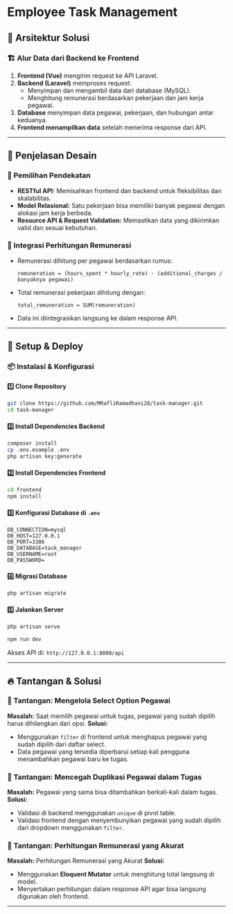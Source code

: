# Employee Task Management

## 📌 Arsitektur Solusi

### 🏗 Alur Data dari Backend ke Frontend
1. **Frontend (Vue)** mengirim request ke API Laravel.
2. **Backend (Laravel)** memproses request:
   - Menyimpan dan mengambil data dari database (MySQL).
   - Menghitung remunerasi berdasarkan pekerjaan dan jam kerja pegawai.
3. **Database** menyimpan data pegawai, pekerjaan, dan hubungan antar keduanya.
4. **Frontend menampilkan data** setelah menerima response dari API.

---

## 🎨 Penjelasan Desain

### 🔹 Pemilihan Pendekatan
- **RESTful API:** Memisahkan frontend dan backend untuk fleksibilitas dan skalabilitas.
- **Model Relasional:** Satu pekerjaan bisa memiliki banyak pegawai dengan alokasi jam kerja berbeda.
- **Resource API & Request Validation:** Memastikan data yang dikirimkan valid dan sesuai kebutuhan.

### 🔹 Integrasi Perhitungan Remunerasi
- Remunerasi dihitung per pegawai berdasarkan rumus:
  ```
  remuneration = (hours_spent * hourly_rate) - (additional_charges / banyaknya pegawai)
  ```
- Total remunerasi pekerjaan dihitung dengan:
  ```
  total_remuneration = SUM(remuneration)
  ```
- Data ini diintegrasikan langsung ke dalam response API.

---

## 🚀 Setup & Deploy

### 📦 Instalasi & Konfigurasi
#### 1️⃣ Clone Repository
```sh
git clone https://github.com/MRafliRamadhani28/task-manager.git
cd task-manager
```

#### 2️⃣ Install Dependencies Backend
```sh
composer install
cp .env.example .env
php artisan key:generate
```
#### 2️⃣ Install Dependencies Frontend
```sh
cd frontend
npm install
```

#### 3️⃣ Konfigurasi Database di `.env`
```
DB_CONNECTION=mysql
DB_HOST=127.0.0.1
DB_PORT=3306
DB_DATABASE=task_manager
DB_USERNAME=root
DB_PASSWORD=
```

#### 4️⃣ Migrasi Database
```sh
php artisan migrate
```

#### 5️⃣ Jalankan Server
```sh
php artisan serve
```
```sh
npm run dev
```
Akses API di: `http://127.0.0.1:8000/api`

---

## 🔥 Tantangan & Solusi

### 🛑 Tantangan: Mengelola Select Option Pegawai
**Masalah:** Saat memilih pegawai untuk tugas, pegawai yang sudah dipilih harus dihilangkan dari opsi.
**Solusi:**
- Menggunakan `filter` di frontend untuk menghapus pegawai yang sudah dipilih dari daftar select.
- Data pegawai yang tersedia diperbarui setiap kali pengguna menambahkan pegawai baru ke tugas.

### 🛑 Tantangan: Mencegah Duplikasi Pegawai dalam Tugas
**Masalah:** Pegawai yang sama bisa ditambahkan berkali-kali dalam tugas.
**Solusi:** 
- Validasi di backend menggunakan `unique` di pivot table.
- Validasi frontend dengan menyembunyikan pegawai yang sudah dipilih dari dropdown menggunakan `filter`.

### 🛑 Tantangan: Perhitungan Remunerasi yang Akurat
**Masalah:** Perhitungan Remunerasi yang Akurat
**Solusi:**
- Menggunakan **Eloquent Mutator** untuk menghitung total langsung di model.
- Menyertakan perhitungan dalam response API agar bisa langsung digunakan oleh frontend.

---